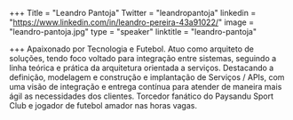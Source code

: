 +++
Title = "Leandro Pantoja"
Twitter = "leandropantoja"
linkedin = "https://www.linkedin.com/in/leandro-pereira-43a91022/"
image = "leandro-pantoja.jpg"
type = "speaker"
linktitle = "leandro-pantoja"

+++
Apaixonado por Tecnologia e Futebol.
Atuo como arquiteto de soluções, tendo foco voltado para integração entre sistemas, seguindo a linha teórica e prática da arquitetura orientada a serviços. Destacando a definição, modelagem e construção e implantação de Serviços / APIs, com uma visão de integração e entrega contínua para atender de maneira mais ágil as necessidades dos clientes. Torcedor fanático do Paysandu Sport Club e jogador de futebol amador nas horas vagas.

